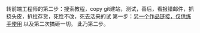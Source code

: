 转前端工程师的第二步：搜索教程，copy git建站，测试，善后，看报错邮件，抓挠头皮，扒拉存货，死性不改，死去活来的试
第一步：[另一个作品链接，仅供练手使用](https://butit.github.io/EMO/)
以及第二次搞砸一切。
此乃第二步。
